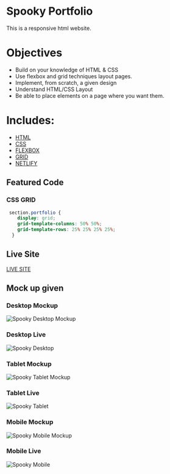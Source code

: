# Spooky Portfolio

This is a responsive html website. 

# Objectives

- Build on your knowledge of HTML & CSS
- Use flexbox and grid techniques layout pages.
- Implement, from scratch, a given design
- Understand HTML/CSS Layout
- Be able to place elements on a page where you want them.

# Includes: 

- [HTML](https://developer.mozilla.org/en-US/docs/Web/HTML)
- [CSS](https://www.w3schools.com/css/)
- [FLEXBOX](https://developer.mozilla.org/en-US/docs/Web/CSS/CSS_Flexible_Box_Layout/Basic_Concepts_of_Flexbox)
- [GRID](https://developer.mozilla.org/en-US/docs/Web/CSS/CSS_Grid_Layout)
- [NETLIFY](https://docs.netlify.com/?_ga=2.56383019.1272475466.1587169866-1421079835.1583768648)

## Featured Code

### CSS GRID

```CSS
 section.portfolio {
    display: grid;
    grid-template-columns: 50% 50%;
    grid-template-rows: 25% 25% 25% 25%;
  }
 ```
 ## Live Site

[LIVE SITE](https://spooky-portfolio-austinparvin.netlify.app/)

## Mock up given

### Desktop Mockup

![Spooky Desktop Mockup](https://i.imgur.com/PrcEy8K.jpg)
 
### Desktop Live

![Spooky Desktop](http://g.recordit.co/E9PLOanYLt.gif)

### Tablet Mockup

![Spooky Tablet Mockup](https://i.imgur.com/Em38mG1.jpg)

### Tablet Live

![Spooky Tablet](http://g.recordit.co/KNZdcfGB93.gif)

### Mobile Mockup

![Spooky Mobile Mockup](https://imgur.com/gallery/mN5SD00)

### Mobile Live

![Spooky Mobile](http://g.recordit.co/aoz3CszDS6.gif)




